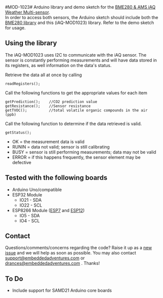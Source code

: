 #MOD-1023#
Arduino library and demo sketch for the  <a href="http://www.embeddedadventures.com/bme280_AMS-IAQ_multi_sensor_mod-1023.html">BME280 & AMS iAQ Weather Multi-sensor</a>.
<br>
In order to access both sensors, the Arduino sketch should include both the <a href="https://github.com/embeddedadventures/BME280">BME280 library</a> and this (iAQ-MOD1023) library. Refer to the demo sketch for usage.


## Using the library ##

The iAQ-MOD1023 uses I2C to communicate with the iAQ sensor. The sensor is constantly performing measurements and will have data stored in its registers, as well information on the data's status.

Retrieve the data all at once by calling 

	readRegisters();

Call the following functions to get the appropriate values for each item

	getPrediction();	//CO2 prediction value
	getResistance();	//Sensor resistance
	getTVOC();			//total volatile organic compounds in the air (ppb)

Call the following function to determine if the data retrieved is valid. 
	
	getStatus();

- OK = the measurement data is valid
- RUNIN = data not valid; sensor is still calibrating
- BUSY = sensor is still performing measurements; data may not be valid
- ERROR = if this happens frequently, the sensor element may be defective

## Tested with the following boards ##
- Arduino Uno/compatible
- ESP32 Module
	- IO21 - SDA
	- IO22 - SCL
- ESP8266 Module (<a href="http://www.embeddedadventures.com/esp8266_wifi_module_wrl-esp7.html">ESP7</a> and <a href="http://www.embeddedadventures.com/esp8266_wifi_module_wrl-esp12e.html">ESP12</a>)
	- IO5 - SDA
	- IO4 - SCL

## Contact ##
Questions/comments/concerns regarding the code? Raise it up as a <a href="https://github.com/embeddedadventures/MOD-1023/issues/new">new issue</a> and we will help as soon as possible. You may also contact support@embeddedadventures.com or drances@embeddedadventures.com . Thanks!

## To Do ##
- Include support for SAMD21 Arduino core boards
